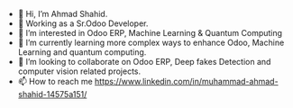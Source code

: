 - 👋 Hi, I’m Ahmad Shahid.
- 🌱 Working as a Sr.Odoo Developer.
- 👀 I’m interested in Odoo ERP, Machine Learning & Quantum Computing
- 🌱 I’m currently learning more complex ways to enhance Odoo, Machine Learning and quantum computing. 
- 💞️ I’m looking to collaborate on Odoo ERP, Deep fakes Detection and computer vision related projects.
- 📫 How to reach me https://www.linkedin.com/in/muhammad-ahmad-shahid-14575a151/


